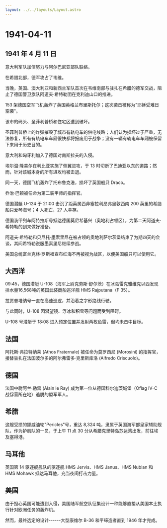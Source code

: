 ```yaml
---
layout: ../../layouts/Layout.astro
---
```


# 1941-04-11

## 1941 年 4 月 11 日

意大利军队加倍努力与阿尔巴尼亚部队联络。

在希腊北部，德军攻占了韦维。

当晚，英国、澳大利亚和新西兰军队首次在韦维南部与驻扎在希腊的德军交战，阻止了德国警卫旗队阿道夫·希特勒团在克利迪山口的推进。

153
架德国空军飞机轰炸了英国英格兰布里斯托尔；这次袭击被称为"耶稣受难日空袭"。

该市的码头、圣菲利普桥和住宅区遭到破坏。

圣菲利普桥上的炸弹摧毁了城市有轨电车的供电线路；人们认为损坏过于严重，无法修复，所有有轨电车车厢很快都将报废用于战争；没有一辆有轨电车车厢被保留下来用于历史目的。

意大利和匈牙利加入了德国对南斯拉夫的入侵。

埃尔温·隆美尔在利比亚实施了侧翼进攻，于 13
时切断了巴迪亚以东的道路；然而，针对该城本身的所有进攻均被击退。

同一天，德国飞机轰炸了托布鲁克港，损坏了英国船只 Draco。

乔治·巴顿被任命为第二装甲师的指挥官。

德国潜艇 U-124 于 21:00 击沉了距英属西非塞拉利昂弗里敦西南 200
英里的希腊船只爱琴海号；4 人死亡，27 人幸存。

德国装甲列车阿特拉斯号抵达德国莫尼希基兴（奥地利占领区），为第二天阿道夫·希特勒的到来做好准备。

阿道夫·希特勒和贝尼托·墨索里尼在被占领的奥地利萨尔茨堡结束了为期四天的会谈，其间希特勒说服墨索里尼继续参战。

美国总统富兰克林·罗斯福宣布红海不再被视为战区，以便美国船只可以使用它。

## 大西洋

09:45，德国潜艇
U-108（海军上尉克劳斯·舒尔茨）在冰岛雷克雅维克以西发现排水量16,568吨的英国武装商船巡洋舰
HMS Rajputana（F 35）。

拉贾普塔纳号一直在高速巡逻，并沿着之字形路线行驶。

与此同时，U-108 因潜望镜、浮冰和积雪等问题而受到阻碍。

U-108 号潜艇于 18:08 进入预定位置并发射两枚鱼雷，但均未击中目标。

## 法国

阿托斯·弗拉特纳莱 (Athos Fraternale) 被任命为莫罗西尼 (Morosini)
的指挥官，接替驻扎在法国波尔多的阿尔弗雷多·克里斯库洛 (Alfredo
Criscuolo)。

## 德国

法国中尉阿兰·勒雷 (Alain le Ray) 成为第一位从德国科尔迪茨城堡（Oflag
IV-C 战俘营所在地）逃脱的盟军军人。

## 希腊

这艘受损的挪威油轮"Pericles"号，重达 8,324
吨，隶属于英国海军部皇家辅助舰队，作为护航队的一员，于上午 11 点 30
分从希腊克里特岛苏达湾出发，前往埃及塞得港。

## 马耳他

英国第 14 驱逐舰舰队的驱逐舰 HMS Jervis、HMS Janus、HMS Nubian 和 HMS
Mohawk 抵达马耳他，充当夜间打击力量。

## 美国

由于担心英国可能遭到入侵，美国陆军航空队征集设计一种能够直接从美国本土执行针对欧洲任务的轰炸机。

然而，最终选定的设计------大型康维尔 B-36 和平缔造者直到 1946 年才完成。